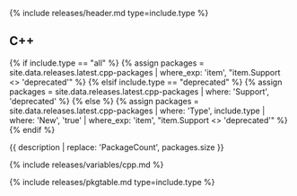 {% include releases/header.md type=include.type %}

## C++

{% if include.type == "all" %}
  {% assign packages = site.data.releases.latest.cpp-packages | where_exp: 'item', "item.Support <> 'deprecated'" %}
{% elsif include.type == "deprecated" %}
  {% assign packages = site.data.releases.latest.cpp-packages | where: 'Support', 'deprecated' %}
{% else %}
  {% assign packages = site.data.releases.latest.cpp-packages | where: 'Type', include.type | where: 'New', 'true' | where_exp: 'item', "item.Support <> 'deprecated'" %}
{% endif %}

{{ description | replace: 'PackageCount', packages.size }}

{% include releases/variables/cpp.md %}

{% include releases/pkgtable.md type=include.type %}